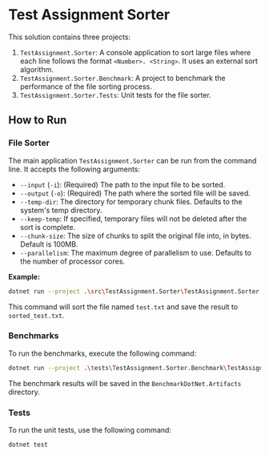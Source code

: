 # Test Assignment Sorter

This solution contains three projects:

1.  `TestAssignment.Sorter`: A console application to sort large files where each line follows the format `<Number>. <String>`. It uses an external sort algorithm.
2.  `TestAssignment.Sorter.Benchmark`: A project to benchmark the performance of the file sorting process.
3.  `TestAssignment.Sorter.Tests`: Unit tests for the file sorter.

## How to Run

### File Sorter

The main application `TestAssignment.Sorter` can be run from the command line. It accepts the following arguments:

-   `--input` (`-i`): (Required) The path to the input file to be sorted.
-   `--output` (`-o`): (Required) The path where the sorted file will be saved.
-   `--temp-dir`: The directory for temporary chunk files. Defaults to the system's temp directory.
-   `--keep-temp`: If specified, temporary files will not be deleted after the sort is complete.
-   `--chunk-size`: The size of chunks to split the original file into, in bytes. Default is 100MB.
-   `--parallelism`: The maximum degree of parallelism to use. Defaults to the number of processor cores.

**Example:**

```bash
dotnet run --project .\src\TestAssignment.Sorter\TestAssignment.Sorter.csproj -- --input "test.txt" --output "sorted_test.txt"
```

This command will sort the file named `test.txt` and save the result to `sorted_test.txt`.

### Benchmarks

To run the benchmarks, execute the following command:

```bash
dotnet run --project .\tests\TestAssignment.Sorter.Benchmark\TestAssignment.Sorter.Benchmark.csproj -c Release --filter **
```

The benchmark results will be saved in the `BenchmarkDotNet.Artifacts` directory.

### Tests

To run the unit tests, use the following command:

```bash
dotnet test
```
